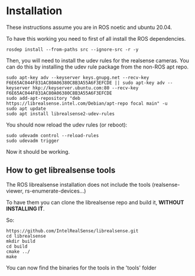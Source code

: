 # Installation

These instructions assume you are in ROS noetic and ubuntu 20.04.

To have this working you need to first of all install the ROS dependencies.

```
rosdep install --from-paths src --ignore-src -r -y
```

Then, you will need to install the udev rules for the realsense cameras.
You can do this by installing the udev rule package from the non-ROS apt repo.

```
sudo apt-key adv --keyserver keys.gnupg.net --recv-key F6E65AC044F831AC80A06380C8B3A55A6F3EFCDE || sudo apt-key adv --keyserver hkp://keyserver.ubuntu.com:80 --recv-key F6E65AC044F831AC80A06380C8B3A55A6F3EFCDE
sudo add-apt-repository "deb https://librealsense.intel.com/Debian/apt-repo focal main" -u
sudo apt update
sudo apt install librealsense2-udev-rules
```

You should now reload the udev rules (or reboot):

```
sudo udevadm control --reload-rules
sudo udevadm trigger
```


Now it should be working.


## How to get librealsense tools
The ROS librealsense installation does not include the tools (realsense-viewer, rs-enumerate-devices...)

To have them you can clone the librealsense repo and build it, **WITHOUT INSTALLING IT**.

So:

```
https://github.com/IntelRealSense/librealsense.git
cd librealsense
mkdir build 
cd build
cmake ../
make
```

You can now find the binaries for the tools in the 'tools' folder

